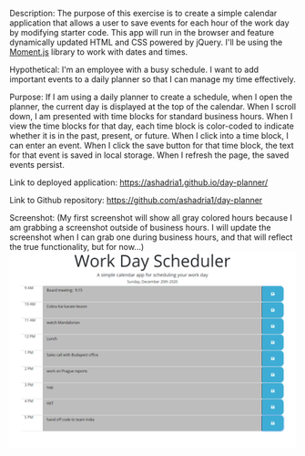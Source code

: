 Description:
The purpose of this exercise is to create a simple calendar application that allows a user to save events for each hour of the work day by modifying starter code. This app will run in the browser and feature dynamically updated HTML and CSS powered by jQuery.  I'll be using the [Moment.js](https://momentjs.com/) library to work with dates and times. 

Hypothetical:  I'm an employee with a busy schedule.  I want to add important events to a daily planner so that I can manage my time effectively.

Purpose:  If I am using a daily planner to create a schedule, when I open the planner, the current day is displayed at the top of the calendar.  When I scroll down, I am presented with time blocks for standard business hours.  When I view the time blocks for that day, each time block is color-coded to indicate whether it is in the past, present, or future.  When I click into a time block, I can enter an event.  When I click the save button for that time block, the text for that event is saved in local storage.  When I refresh the page, the saved events persist.

Link to deployed application:
https://ashadria1.github.io/day-planner/

Link to Github repository:
https://github.com/ashadria1/day-planner

Screenshot:
(My first screenshot will show all gray colored hours because I am grabbing a screenshot outside of business hours.  I will update the screenshot when I can grab one during business hours, and that will reflect the true functionality, but for now...)
![Screenshot of Day Planner in action!](assets/day-planner-screenshot.PNG?raw=true "Screenshot of Day Planner in action!")


